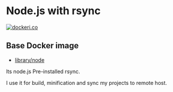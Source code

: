 # Node.js with rsync

[![dockeri.co](http://dockeri.co/image/coldshine/docker-node-latest-with-rsync-and-yarn-2)](https://hub.docker.com/r/coldshine/docker-node-latest-with-rsync-and-yarn-2/)

## Base Docker image
* [library/node](https://hub.docker.com/r/library/node/)

lts node.js 
Pre-installed rsync.

I use it for build, minification and sync my projects to remote host.

